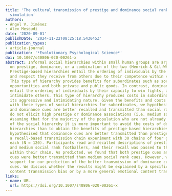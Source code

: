 ```yaml
---
title: 'The cultural transmission of prestige and dominance social rank cues: An experimental
  simulation'
authors:
- Ángel V. Jiménez
- Alex Mesoudi
date: '2020-09-01'
publishDate: '2024-11-22T08:25:18.543045Z'
publication_types:
- article-journal
publication: '*Evolutionary Psychological Science*'
doi: 10.1007/s40806-020-00261-x
abstract: Informal social hierarchies within small human groups are argued to be based
  on prestige, dominance, or a combination of the two (Henrich & Gil-White, 2001).
  Prestige-based hierarchies entail the ordering of individuals by the admiration
  and respect they receive from others due to their competence within valued domains.
  This type of hierarchy provides benefits for subordinates such as social learning
  opportunities and both private and public goods. In contrast, dominance-based hierarchies
  entail the ordering of individuals by their capacity to win fights, and coerce or
  intimidate others. This type of hierarchy produces costs in subordinates due to
  its aggressive and intimidating nature. Given the benefits and costs associated
  with these types of social hierarchies for subordinates, we hypothesised that prestige
  and dominance cues are better recalled and transmitted than social rank cues that
  do not elicit high prestige or dominance associations (i.e. medium social rank cues).
  Assuming that for the majority of the population who are not already at the top
  of the social hierarchy it is more important to avoid the costs of dominance-based
  hierarchies than to obtain the benefits of prestige-based hierarchies, we further
  hypothesised that dominance cues are better transmitted than prestige cues. We conducted
  a recall-based transmission chain experiment with 30 chains of four generations
  each (N = 120). Participants read and recalled descriptions of prestigious, dominant,
  and medium social rank footballers, and their recall was passed to the next participant
  within their chain. As predicted, we found that both prestige cues and dominance
  cues were better transmitted than medium social rank cues. However, we did not find
  support for our prediction of the better transmission of dominance cues than prestige
  cues. We discuss whether the results might be explained by a specific social-rank
  content transmission bias or by a more general emotional content transmission bias.
links:
- name: URL
  url: https://doi.org/10.1007/s40806-020-00261-x
---
```

